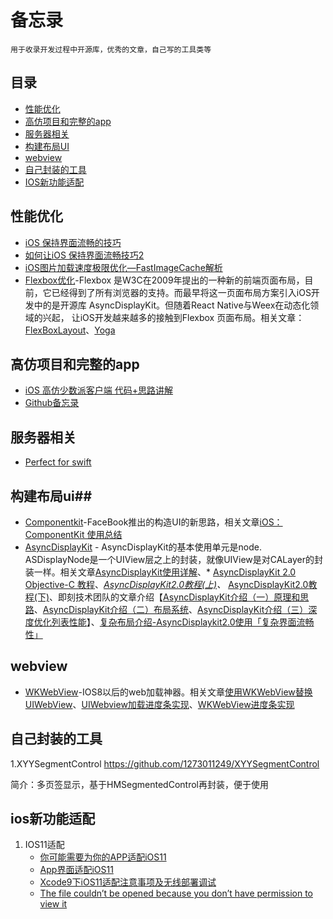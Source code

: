 ﻿# 备忘录
    用于收录开发过程中开源库，优秀的文章，自己写的工具类等
## 目录 ##

- [性能优化](#性能优化)
- [高仿项目和完整的app](#高仿项目和完整的app)
- [服务器相关](#服务器相关)
- [构建布局UI](#构建布局ui)
- [webview](#webview)
- [自己封装的工具](#自己封装的工具)
- [IOS新功能适配](#ios新功能适配)

## 性能优化 ##
 - [iOS 保持界面流畅的技巧][1]
 - [如何让iOS 保持界面流畅技巧2][2]
 - [iOS图片加载速度极限优化—FastImageCache解析][3]
 - [Flexbox优化][4]-Flexbox     是W3C在2009年提出的一种新的前端页面布局，目前，它已经得到了所有浏览器的支持。而最早将这一页面布局方案引入iOS开发中的是开源库 AsyncDisplayKit。但随着React Native与Weex在动态化领域的兴起， 让iOS开发越来越多的接触到Flexbox 页面布局。相关文章：[FlexBoxLayout][5]、[Yoga][6]

## 高仿项目和完整的app ##

- [iOS 高仿少数派客户端 代码+思路讲解][7]
- [Github备忘录][8]

## 服务器相关 ##

- [Perfect for swift][9]

## 构建布局ui##

 - [Componentkit][10]-FaceBook推出的构造UI的新思路，相关文章[iOS：ComponentKit 使用总结][11]
 - [AsyncDisplayKit][12] - AsyncDisplayKit的基本使用单元是node. ASDisplayNode是一个UIView层之上的封装，就像UIView是对CALayer的封装一样。相关文章[AsyncDisplayKit使用详解][13]、* [AsyncDisplayKit 2.0 Objective-C 教程][14]、*[AsyncDisplayKit2.0教程(上)][15]、* [AsyncDisplayKit2.0教程(下)][16]、即刻技术团队的文章介绍【[AsyncDisplayKit介绍（一）原理和思路][17]、[AsyncDisplayKit介绍（二）布局系统][18]、[AsyncDisplayKit介绍（三）深度优化列表性能][19]】、[复杂布局介绍-AsyncDisplaykit2.0使用「复杂界面流畅性」][20]

## webview ##

 - [WKWebView][21]-IOS8以后的web加载神器。相关文章[使用WKWebView替换UIWebView][22]、[UIWebview加载进度条实现][23]、[WKWebView进度条实现][24]

## 自己封装的工具 ##

1.XYYSegmentControl https://github.com/1273011249/XYYSegmentControl

简介：多页签显示，基于HMSegmentedControl再封装，便于使用

## ios新功能适配 ##

 1. IOS11适配
    - [你可能需要为你的APP适配iOS11][25]
    - [App界面适配iOS11][26]
    - [Xcode9下iOS11适配注意事项及无线部署调试][27]
    - [The file couldn’t be opened because you don’t have permission to view it][28]  



  [1]: https://blog.ibireme.com/2015/11/12/smooth_user_interfaces_for_ios/
  [2]: http://www.cnblogs.com/ioriwellings/p/5011993.html
  [3]: http://blog.cnbang.net/tech/2578/
  [4]: http://www.cocoachina.com/ios/20170314/18878.html
  [5]: https://github.com/LPD-iOS/FlexBoxLayout
  [6]: https://github.com/facebook/yoga
  [7]: http://www.jianshu.com/p/1265eea814c6
  [8]: http://www.jianshu.com/p/5c16f21a74de
  [9]: https://github.com/PerfectlySoft/Perfect
  [10]: https://github.com/facebook/componentkit
  [11]: https://segmentfault.com/a/1190000002706612
  [12]: https://github.com/facebookarchive/AsyncDisplayKit
  [13]: http://www.jianshu.com/p/a6105e22d394
  [14]: http://blog.csdn.net/kmyhy/article/details/55656939
  [15]: http://blog.csdn.net/kmyhy/article/details/54632659
  [16]: http://blog.csdn.net/kmyhy/article/details/54846322
  [17]: https://zhuanlan.zhihu.com/p/25371361
  [18]: https://zhuanlan.zhihu.com/p/26283742
  [19]: https://zhuanlan.zhihu.com/p/29537687
  [20]: http://www.jianshu.com/p/afc69cd9e824
  [21]: https://github.com/XFIOSXiaoFeng/WKWebView
  [22]: http://www.jianshu.com/p/6ba2507445e4
  [23]: http://www.cnblogs.com/yajunLi/p/6292507.html
  [24]: http://www.jianshu.com/p/b32b9fb6cb0a
  [25]: http://www.jianshu.com/p/370d82ba3939
  [26]: http://www.jianshu.com/p/352f101d6df1
  [27]: http://shizhifang886.blog.163.com/blog/static/30585110201482912125657/
  [28]: http://shizhifang886.blog.163.com/blog/static/30585110201482912125657/